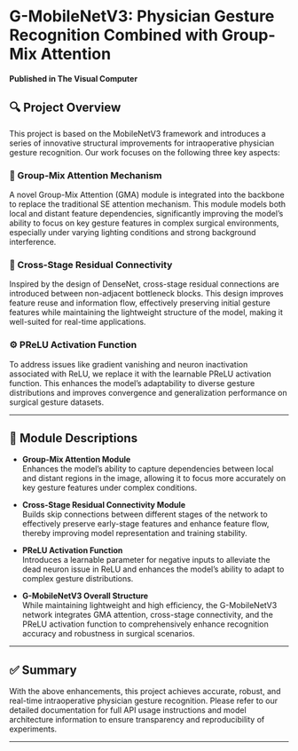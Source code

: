 # G-MobileNetV3: Physician Gesture Recognition Combined with Group-Mix Attention  
**Published in The Visual Computer**

## 🔍 Project Overview  
This project is based on the MobileNetV3 framework and introduces a series of innovative structural improvements for intraoperative physician gesture recognition. Our work focuses on the following three key aspects:

### 🔧 Group-Mix Attention Mechanism  
A novel Group-Mix Attention (GMA) module is integrated into the backbone to replace the traditional SE attention mechanism. This module models both local and distant feature dependencies, significantly improving the model’s ability to focus on key gesture features in complex surgical environments, especially under varying lighting conditions and strong background interference.

### 🔄 Cross-Stage Residual Connectivity  
Inspired by the design of DenseNet, cross-stage residual connections are introduced between non-adjacent bottleneck blocks. This design improves feature reuse and information flow, effectively preserving initial gesture features while maintaining the lightweight structure of the model, making it well-suited for real-time applications.

### ⚙️ PReLU Activation Function  
To address issues like gradient vanishing and neuron inactivation associated with ReLU, we replace it with the learnable PReLU activation function. This enhances the model’s adaptability to diverse gesture distributions and improves convergence and generalization performance on surgical gesture datasets.

---

## 🧩 Module Descriptions

- **Group-Mix Attention Module**  
  Enhances the model’s ability to capture dependencies between local and distant regions in the image, allowing it to focus more accurately on key gesture features under complex conditions.

- **Cross-Stage Residual Connectivity Module**  
  Builds skip connections between different stages of the network to effectively preserve early-stage features and enhance feature flow, thereby improving model representation and training stability.

- **PReLU Activation Function**  
  Introduces a learnable parameter for negative inputs to alleviate the dead neuron issue in ReLU and enhances the model’s ability to adapt to complex gesture distributions.

- **G-MobileNetV3 Overall Structure**  
  While maintaining lightweight and high efficiency, the G-MobileNetV3 network integrates GMA attention, cross-stage connectivity, and the PReLU activation function to comprehensively enhance recognition accuracy and robustness in surgical scenarios.

---

## ✅ Summary  
With the above enhancements, this project achieves accurate, robust, and real-time intraoperative physician gesture recognition. Please refer to our detailed documentation for full API usage instructions and model architecture information to ensure transparency and reproducibility of experiments.

---



